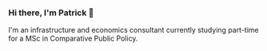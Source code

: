 ### Hi there, I'm Patrick 👋

I'm an infrastructure and economics consultant currently studying part-time for a MSc in Comparative Public Policy. 

<!--
Anything I don't want to appear.
-->
